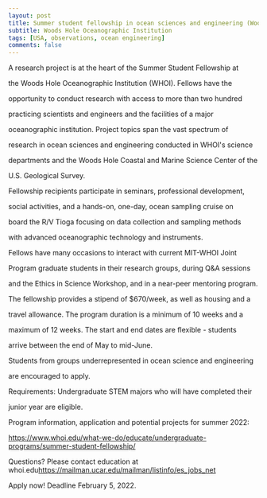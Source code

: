 ```yaml
---
layout: post
title: Summer student fellowship in ocean sciences and engineering (Woods Hole, Massachusetts)
subtitle: Woods Hole Oceanographic Institution
tags: [USA, observations, ocean engineering]
comments: false
---
```

A research project is at the heart of the Summer Student Fellowship at

the Woods Hole Oceanographic Institution (WHOI). Fellows have the

opportunity to conduct research with access to more than two hundred

practicing scientists and engineers and the facilities of a major

oceanographic institution. Project topics span the vast spectrum of

research in ocean sciences and engineering conducted in WHOI's science

departments and the Woods Hole Coastal and Marine Science Center of the

U.S. Geological Survey.



Fellowship recipients participate in seminars, professional development,

social activities, and a hands-on, one-day, ocean sampling cruise on

board the R/V Tioga focusing on data collection and sampling methods

with advanced oceanographic technology and instruments.



Fellows have many occasions to interact with current MIT-WHOI Joint

Program graduate students in their research groups, during Q&A sessions

and the Ethics in Science Workshop, and in a near-peer mentoring program.



The fellowship provides a stipend of $670/week, as well as housing and a

travel allowance. The program duration is a minimum of 10 weeks and a

maximum of 12 weeks. The start and end dates are flexible - students

arrive between the end of May to mid-June.



Students from groups underrepresented in ocean science and engineering

are encouraged to apply.



Requirements: Undergraduate STEM majors who will have completed their

junior year are eligible.



Program information, application and potential projects for summer 2022:

https://www.whoi.edu/what-we-do/educate/undergraduate-programs/summer-student-fellowship/



Questions? Please contact education at whoi.edu<https://mailman.ucar.edu/mailman/listinfo/es_jobs_net>



Apply now! Deadline February 5, 2022.
